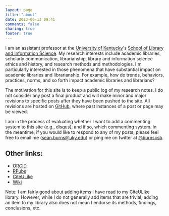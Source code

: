 ```yaml
---
layout: page
title: "about"
date: 2013-06-13 09:41
comments: false
sharing: true
footer: true
---
```


I am an assistant professor at the [University of Kentucky][1]'s
[School of Library and Information Science][2]. My research
interests include academic libraries, scholarly communication,
librarianship, library and information science ethics and history,
and research methods and methodologies. I'm particularly
interested in those phenomena that have substantial impact on
academic libraries and librarianship. For example, how do trends,
behaviors, practices, norms, and so forth impact academic
libraries and librarians?

The motivation for this site is to keep a public log of my
research notes. I do not consider any post a final product and
will make minor and major revisions to specific posts after they
have been pushed to the site. All revisions are hosted on
[GitHub][1], where past instances of a post or page may be viewed.

I am in the process of evaluating whether I want to add a
commenting system to this site (e.g., disqus), and if so, which
commenting system. In the meantime, if you would like to respond
to any of my posts, please feel free to email me
(sean.burns@uky.edu) or ping me on twitter at
[@burnscsb](https://twitter.com/burnscsb).

[1]: http://www.uky.edu
[2]: http://ci.uky.edu/lis/
[3]: http://github.com/seancsb/research-notebook

## Other links:

- [ORCID](http://orcid.org/0000-0001-8695-3643)
- [RPubs](http://rpubs.com/seancsb)
- [CiteULike](http://www.citeulike.org/user/seancsb)
- [Wiki](http://www.cseanburns.net/wiki/)

Note: I am fairly good about adding items I have read to my
CiteULike library. However, while I do not generally add items
that are trivial, adding an item to my library also does not mean
I endorse its methods, findings, conclusions, etc.
